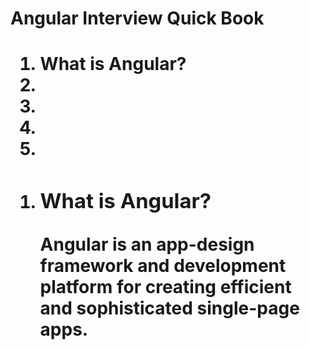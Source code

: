 <H1>Angular Interview Quick Book<H1>
<ol>
    <li>What is Angular?</li>
    <li></li>
    <li></li>
    <li></li>
    <li></li>
</ol>
<ol>
    <li>
        <h3><a id="user-content-what-is-angular-framework" aria-hidden="true"
                href="#what-is-angular"></a>What is Angular?</h3>
        <p>Angular is an app-design framework and development platform for creating efficient and sophisticated single-page apps.</p>
    </li>
</ol>